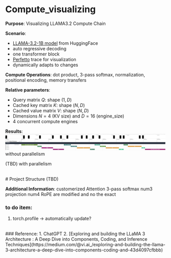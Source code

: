 ﻿# Compute_visualizing

**Purpose**: Visualizing LLAMA3.2 Compute Chain

**Scenario**: 
* [LLAMA-3.2-1B model](https://huggingface.co/meta-llama/Llama-3.2-1B) from HuggingFace
* auto regressive decoding
* one transformer block
* [Perfetto](https://ui.perfetto.dev/) trace for visualization
* dynamically adapts to changes


**Compute Operations**: dot product, 3-pass softmax, normalization, positional encoding, memory transfers

**Relative parameters**:
* Query matrix $Q$: shape $(1, D)$
* Cached key matrix $K$: shape $(N, D)$
* Cached value matrix $V$: shape $(N, D)$
* Dimensions $N=4$ (KV size) and $D=16$ (engine_size)
* 4 concurrent compute engines

**Results**:
![without parallelism.jpg](/no_parallelism.jpg)
without parallelism

(TBD)
with parallelism

<br/>
# Project Structure
(TBD)

**Additional Information**: 
customerized Attention
3-pass softmax
num3 projection num4 RoPE are modified and no the exact



### to do item:
1. torch.profile → automatically update?

<br/>
### Reference:
1. ChatGPT
2. [Exploring and building the LLaMA 3 Architecture : A Deep Dive into Components, Coding, and Inference Techniques](https://medium.com/@vi.ai_/exploring-and-building-the-llama-3-architecture-a-deep-dive-into-components-coding-and-43d4097cfbbb)
